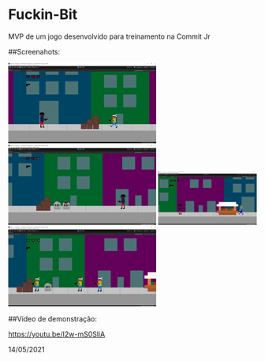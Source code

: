 # Fuckin-Bit
MVP de um jogo desenvolvido para treinamento na Commit Jr 

##Screenahots:

<img src="https://github.com/matheustheus27/Fuckin-Bit/blob/master/Screenshots/screenshot1.png" alt="Momentos em Jogo" width="300"/>
<img src="https://github.com/matheustheus27/Fuckin-Bit/blob/master/Screenshots/screenshot2.png" alt="Momentos em Jogo" width="300"/>
<img src="https://github.com/matheustheus27/Fuckin-Bit/blob/master/Screenshots/screenshot3.png" alt="Momentos em Jogo" width="200"/>
<img src="https://github.com/matheustheus27/Fuckin-Bit/blob/master/Screenshots/screenshot4.png" alt="Momentos em Jogo" width="300"/>

##Video de demonstração:

https://youtu.be/I2w-mS0SliA

14/05/2021
